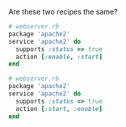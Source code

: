 Are these two recipes the same?

```ruby
# webserver.rb
package 'apache2'
service 'apache2' do
  supports :status => true
  action [:enable, :start]
end
```

```ruby
# webserver.rb
package 'apache2'
service 'apache2' do
  supports :status => true
  action [:start, :enable]
end
```
